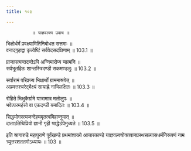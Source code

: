 ```yaml
---
title: १०३

---
```

              ॥ याज्ञवल्क्य उवाच ॥  
भिक्षोर्धर्मं प्रवक्ष्यामितिनिबोधत सत्तमाः ॥  
वनाद्गृहाद्वा कृत्वेष्टिं सर्ववेदसदक्षिणाम् ॥ 103.1 ॥  
  
प्राजापत्यन्तदन्तेऽपि अग्निमारोप्य चात्मनि ॥  
सर्वभूतहितः शान्तस्त्रिदण्डी सकमण्डलुः ॥ 103.2 ॥  
  
सर्वारामं परिव्रज्य भिक्षार्थो ग्राममाश्रयेत् ॥  
अप्रमत्तश्चरेद्भैक्ष्यं सायाह्ने नाभिलक्षितः ॥ 103.3 ॥  
  
रोहिते भिक्षुकैर्ग्रामे यात्रामात्र मलोलुपः ॥  
भवेत्परमहंसो वा एकदण्डी यमादितः ॥ 103.4 ॥  
  
सिद्धयोगस्त्यजन्देहममृतत्वमिहाप्नुयात् ॥  
दाताऽतिथिप्रियो ज्ञानी गृही श्राद्धेऽपिमुच्यते ॥ 103.5 ॥  
  
इति श्रागारुडे महापुराणे पूर्वखण्डे प्रथमांशाख्ये आचारकाण्डे याज्ञवल्क्योक्तवानप्रस्थसन्न्यासधर्मनिरूपणं नाम त्र्युत्तरशततमोऽध्यायः ॥ 103 ॥